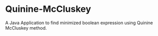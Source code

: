 # Quinine-McCluskey
A Java Application to find minimized boolean expression using Quinine McCluskey method.
